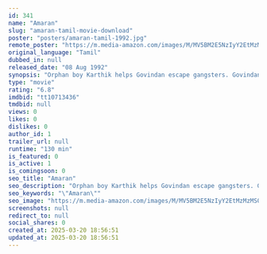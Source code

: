 ```yaml
---
id: 341
name: "Amaran"
slug: "amaran-tamil-movie-download"
poster: "posters/amaran-tamil-1992.jpg"
remote_poster: "https://m.media-amazon.com/images/M/MV5BM2E5NzIyY2EtMzMzMS00NTM2LTkzMTMtMWQ0OGUwYzc5NjFhXkEyXkFqcGc@._V1_SX300.jpg"
original_language: "Tamil"
dubbed_in: null
released_date: "08 Aug 1992"
synopsis: "Orphan boy Karthik helps Govindan escape gangsters. Govindan adopts, renames him Amaran. Grown-up kind-hearted Amaran clashes with vicious don Aandava Perumal. Mysterious past events unravel, leading to final showdown between them."
type: "movie"
rating: "6.8"
imdbid: "tt10713436"
tmdbid: null
views: 0
likes: 0
dislikes: 0
author_id: 1
trailer_url: null
runtime: "130 min"
is_featured: 0
is_active: 1
is_comingsoon: 0
seo_title: "Amaran"
seo_description: "Orphan boy Karthik helps Govindan escape gangsters. Govindan adopts, renames him Amaran. Grown-up kind-hearted Amaran clashes with vicious don Aandava Perumal. Mysterious past events unravel, leading to final showdown between them."
seo_keywords: "\"Amaran\""
seo_image: "https://m.media-amazon.com/images/M/MV5BM2E5NzIyY2EtMzMzMS00NTM2LTkzMTMtMWQ0OGUwYzc5NjFhXkEyXkFqcGc@._V1_SX300.jpg"
screenshots: null
redirect_to: null
social_shares: 0
created_at: 2025-03-20 18:56:51
updated_at: 2025-03-20 18:56:51
---
```


